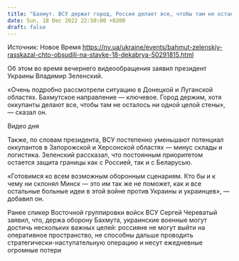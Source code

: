 ```yaml
---
title: "Бахмут. ВСУ держат город, Россия делает все, чтобы там не осталось ни одной целой стены — Зеленский"
date: Sun, 18 Dec 2022 22:50:00 +0200
draft: false
---
```

Источник: Новое Время https://nv.ua/ukraine/events/bahmut-zelenskiy-rasskazal-chto-obsudili-na-stavke-18-dekabrya-50291815.html


Об этом во время вечернего видеообращения заявил президент Украины Владимир Зеленский.

«Очень подробно рассмотрели ситуацию в Донецкой и Луганской областях. Бахмутское направление — ключевое. Город держим, хотя оккупанты делают все, чтобы там не осталось ни одной целой стены», — сказал он.

 Видео дня   

Также, по словам президента, ВСУ постепенно уменьшают потенциал оккупантов в Запорожской и Херсонской областях — минус склады и логистика. Зеленский рассказал, что постоянным приоритетом остается защита границы как с Россией, так и с Беларусью.

«Готовимся ко всем возможным оборонным сценариям. Кто бы и к чему ни склонял Минск — это им так же не поможет, как и все остальные больные идеи в этой войне против Украины и украинцев», — добавил он.

Ранее спикер Восточной группировки войск ВСУ Сергей Череватый заявил, что, держа оборону Бахмута, украинские военные могут достичь нескольких важных целей: россияне не могут выйти на оперативное пространство, не способны дальше проводить стратегически-наступательную операцию и несут ежедневные огромные потери
